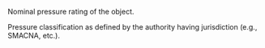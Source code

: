 Nominal pressure rating of the object.

Pressure classification as defined by the authority having jurisdiction (e.g., SMACNA, etc.).
